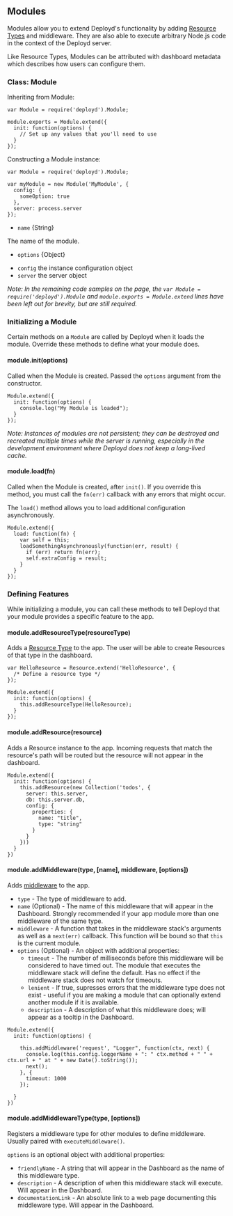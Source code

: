<!--{
  title: 'Modules',
  tags: 'module', 'extension']
}-->

## Modules

Modules allow you to extend Deployd's functionality by adding [Resource Types](/docs/developing-modules/internal-api/resource.md) and middleware. They are also able to execute arbitrary Node.js code in the context of the Deployd server.

Like Resource Types, Modules can be attributed with dashboard metadata which describes how users can configure them.

### Class: Module <!-- api -->

Inheriting from Module:

    var Module = require('deployd').Module;

    module.exports = Module.extend({
      init: function(options) {
        // Set up any values that you'll need to use
      }
    });

Constructing a Module instance:

    var Module = require('deployd').Module;

    var myModule = new Module('MyModule', {
      config: {
        someOption: true
      },
      server: process.server
    });

* `name` {String}

The name of the module.

* `options` {Object}

 - `config`            the instance configuration object
 - `server`            the server object

*Note: In the remaining code samples on the page, the `var Module = require('deployd').Module` and `module.exports = Module.extend` lines have been left out for brevity, but are still required.*

### Initializing a Module

Certain methods on a `Module` are called by Deployd when it loads the module. Override these methods to define what your module does.

#### module.init(options) <!-- api -->

Called when the Module is created. Passed the `options` argument from the constructor. 

    Module.extend({
      init: function(options) {
        console.log("My Module is loaded");
      }
    });

*Note: Instances of modules are not persistent; they can be destroyed and recreated multiple times while the server is running, especially in the development environment where Deployd does not keep a long-lived cache.*

#### module.load(fn) <!-- api -->
 
Called when the Module is created, after `init()`. If you override this method, you must call the `fn(err)` callback with any errors that might occur.

The `load()` method allows you to load additional configuration asynchronously.

    Module.extend({
      load: function(fn) {
        var self = this;
        loadSomethingAsynchronously(function(err, result) {
          if (err) return fn(err);
          self.extraConfig = result;
        }
      }
    });


### Defining Features 

While initializing a module, you can call these methods to tell Deployd that your module provides a specific feature to the app.

#### module.addResourceType(resourceType) <!-- api -->

Adds a [Resource Type](/docs/developing-modules/internal-api/resource.md) to the app. The user will be able to create Resources of that type in the dashboard.

    var HelloResource = Resource.extend('HelloResource', {
      /* Define a resource type */
    });

    Module.extend({
      init: function(options) {
        this.addResourceType(HelloResource);
      }
    });

#### module.addResource(resource) <!-- api -->

Adds a Resource instance to the app. Incoming requests that match the resource's path will be routed but the resource will not appear in the dashboard.

    Module.extend({
      init: function(options) {
        this.addResource(new Collection('todos', {
          server: this.server,
          db: this.server.db,
          config: {
            properties: {
              name: "title",
              type: "string"
            }
          }
        }))
      }
    })

#### module.addMiddleware(type, [name], middleware, [options]) <!-- api -->

Adds [middleware](/docs/developing-modules/middleware.md) to the app. 

- `type` - The type of middleware to add.
- `name` (Optional) - The name of this middleware that will appear in the Dashboard. Strongly recommended if your app module more than one middleware of the same type.
- `middleware` - A function that takes in the middleware stack's arguments as well as a `next(err)` callback. This function will be bound so that `this` is the current module.
- `options` (Optional) - An object with additional properties:
  - `timeout` - The number of milliseconds before this middleware will be considered to have timed out. The module that executes the middleware stack will define the default. Has no effect if the middleware stack does not watch for timeouts.
  - `lenient` - If true, supresses errors that the middleware type does not exist - useful if you are making a module that can optionally extend another module if it is available.
  - `description` - A description of what this middleware does; will appear as a tooltip in the Dashboard.

<!-- seperate -->

    Module.extend({
      init: function(options) {

        this.addMiddleware('request', "Logger", function(ctx, next) {
          console.log(this.config.loggerName + ": " ctx.method + " " + ctx.url + " at " + new Date().toString());
          next();
        }, {
          timeout: 1000
        });

      }
    })

#### module.addMiddlewareType(type, [options]) <!-- api -->

Registers a middleware type for other modules to define middleware. Usually paired with `executeMiddleware()`.

`options` is an optional object with additional properties:
  - `friendlyName` - A string that will appear in the Dashboard as the name of this middleware type.
  - `description` - A description of when this middleware stack will execute. Will appear in the Dashboard.
  - `documentationLink` - An absolute link to a web page documenting this middleware type. Will appear in the Dashboard.